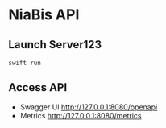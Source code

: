 # NiaBis API


## Launch Server123

```shell
swift run
```

## Access API

- Swagger UI
  http://127.0.0.1:8080/openapi
- Metrics
  http://127.0.0.1:8080/metrics

